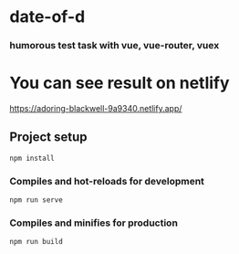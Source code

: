 # date-of-d

### humorous test task with vue, vue-router, vuex

# You can see result on netlify

https://adoring-blackwell-9a9340.netlify.app/

## Project setup

```
npm install
```

### Compiles and hot-reloads for development

```
npm run serve
```

### Compiles and minifies for production

```
npm run build
```
